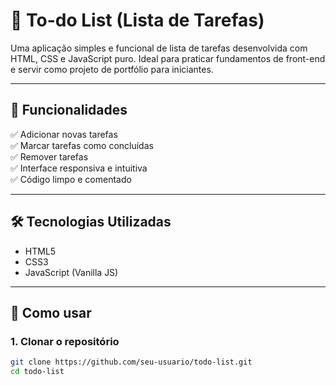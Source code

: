 # 📝 To-do List (Lista de Tarefas)

Uma aplicação simples e funcional de lista de tarefas desenvolvida com HTML, CSS e JavaScript puro. Ideal para praticar fundamentos de front-end e servir como projeto de portfólio para iniciantes.

---

## 🚀 Funcionalidades

✅ Adicionar novas tarefas  
✅ Marcar tarefas como concluídas  
✅ Remover tarefas  
✅ Interface responsiva e intuitiva  
✅ Código limpo e comentado

---

## 🛠️ Tecnologias Utilizadas

- HTML5
- CSS3
- JavaScript (Vanilla JS)

---

## 📁 Como usar

### 1. Clonar o repositório

```bash
git clone https://github.com/seu-usuario/todo-list.git
cd todo-list
